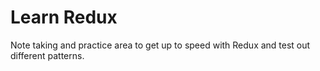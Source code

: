 # **Learn Redux**
 
 Note taking and practice area to get up to speed with Redux and test out different patterns.